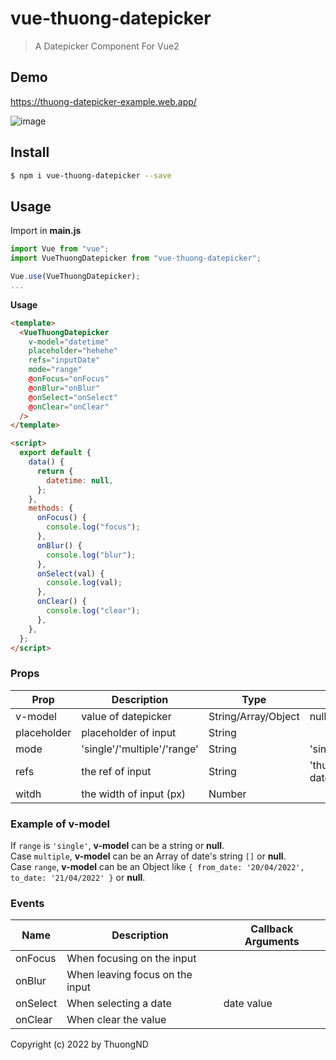 # vue-thuong-datepicker

> A Datepicker Component For Vue2

## Demo

<https://thuong-datepicker-example.web.app/>

![image](https://i.ibb.co/D4rJ0sR/thuong-datepicker.png)

## Install

```bash
$ npm i vue-thuong-datepicker --save
```

## Usage

Import in **main.js**

```js
import Vue from "vue";
import VueThuongDatepicker from "vue-thuong-datepicker";

Vue.use(VueThuongDatepicker);
...
```

**Usage**

```html
<template>
  <VueThuongDatepicker
    v-model="datetime"
    placeholder="hehehe"
    refs="inputDate"
    mode="range"
    @onFocus="onFocus"
    @onBlur="onBlur"
    @onSelect="onSelect"
    @onClear="onClear"
  />
</template>

<script>
  export default {
    data() {
      return {
        datetime: null,
      };
    },
    methods: {
      onFocus() {
        console.log("focus");
      },
      onBlur() {
        console.log("blur");
      },
      onSelect(val) {
        console.log(val);
      },
      onClear() {
        console.log("clear");
      },
    },
  };
</script>
```

### Props

| Prop        | Description                 | Type                | Default                      | Required |
| ----------- | --------------------------- | ------------------- | ---------------------------- | -------- |
| v-model     | value of datepicker         | String/Array/Object | null                         | true     |
| placeholder | placeholder of input        | String              |                              | false    |
| mode        | 'single'/'multiple'/'range' | String              | 'single'                     | false    |
| refs        | the ref of input            | String              | 'thuong-datepicker\_\_input' | false    |
| witdh       | the width of input (px)     | Number              |                              | false    |

### Example of v-model

If `range` is `'single'`, **v-model** can be a string or **null**.  
Case `multiple`, **v-model** can be an Array of date's string `[]` or **null**.  
Case `range`, **v-model** can be an Object like `{ from_date: '20/04/2022', to_date: '21/04/2022' }` or **null**.

### Events

| Name     | Description                     | Callback Arguments |
| -------- | ------------------------------- | ------------------ |
| onFocus  | When focusing on the input      |                    |
| onBlur   | When leaving focus on the input |                    |
| onSelect | When selecting a date           | date value         |
| onClear  | When clear the value            |                    |

Copyright (c) 2022 by ThuongND
